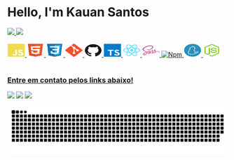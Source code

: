 
<h1>Hello, I'm Kauan Santos </h1>

<div>
  <a href="https://github.com/zkauansantos">
  <img height="150em" src="https://github-readme-stats.vercel.app/api?username=zkauansantos&show_icons=true&theme=dark&include_all_commits=true&count_private=true"/>
  <img height="150em" src="https://github-readme-stats.vercel.app/api/top-langs/?username=zkauansantos&layout=compact&langs_count=6&theme=dark"/>
</div>
<div style="display: inline_block"><br>
    <img alt="JS" height="30" width="40" src="https://raw.githubusercontent.com/devicons/devicon/master/icons/javascript/javascript-plain.svg">
    <img alt="HTML" height="30" width="40" src="https://raw.githubusercontent.com/devicons/devicon/master/icons/html5/html5-original.svg">
    <img alt="CSS" height="30" width="40" src="https://raw.githubusercontent.com/devicons/devicon/master/icons/css3/css3-original.svg">
    <img alt="Git" height="30" width="40" src="https://raw.githubusercontent.com/devicons/devicon/master/icons/git/git-original.svg">
    <img alt="Github" height="30" width="40" src="https://raw.githubusercontent.com/devicons/devicon/master/icons/github/github-original.svg">
    <img alt="TS" height="30" width="40" src="https://raw.githubusercontent.com/devicons/devicon/master/icons/typescript/typescript-original.svg">
    <img alt="React" height="30" width="40" src="https://raw.githubusercontent.com/devicons/devicon/master/icons/react/react-original.svg">
    <img alt="Sass" height="30" width="40" src="https://raw.githubusercontent.com/devicons/devicon/master/icons/sass/sass-original.svg">
    <img alt="Npm" height="30" width="40" src="https://heropy.blog/css/images/vendor_icons/npm.png">
    <img alt="Yarn" height="30" width="40" src="https://raw.githubusercontent.com/devicons/devicon/master/icons/yarn/yarn-original.svg">
     <img alt="Node" height="30" width="40" src="https://raw.githubusercontent.com/devicons/devicon/master/icons/nodejs/nodejs-original.svg">
</div>
 
 <br>
 
### Entre em contato pelos links abaixo!
 
<div> 
  <a href="https://instagram.com/zkauansantos" target="_blank"><img src="https://img.shields.io/badge/-Instagram-%23E4405F?style=for-the-badge&logo=instagram&logoColor=white" target="_blank"></a>
  <a href = "mailto:kauansantosdepontes@gmail.com"><img src="https://img.shields.io/badge/-Gmail-%23333?style=for-the-badge&logo=gmail&logoColor=white" target="_blank"></a>
  <a href="https://www.linkedin.com/in/kauansantosdepontes/" target="_blank"><img src="https://img.shields.io/badge/-LinkedIn-%230077B5?style=for-the-badge&logo=linkedin&logoColor=white" target="_blank"></a> 
 
  ![Snake animation](https://github.com/zkauansantos/zkauansantos/blob/output/github-contribution-grid-snake.svg)

</div>
